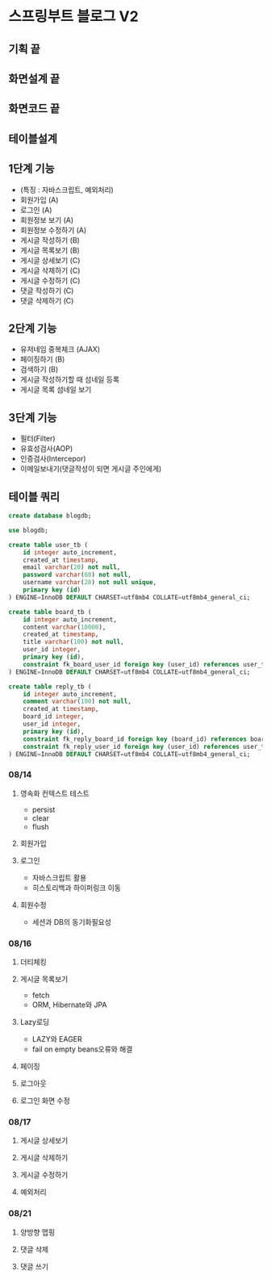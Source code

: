 # 스프링부트 블로그 V2

## 기획 끝

## 화면설계 끝

## 화면코드 끝

## 테이블설계

## 1단계 기능

- (특징 : 자바스크립트, 예외처리)
- 회원가입 (A)
- 로그인 (A)
- 회원정보 보기 (A)
- 회원정보 수정하기 (A)
- 게시글 작성하기 (B)
- 게시글 목록보기 (B)
- 게시글 상세보기 (C)
- 게시글 삭제하기 (C)
- 게시글 수정하기 (C)
- 댓글 작성하기 (C)
- 댓글 삭제하기 (C)

## 2단계 기능

- 유저네임 중복체크 (AJAX)
- 페이징하기 (B)
- 검색하기 (B)
- 게시글 작성하기할 때 섬네일 등록
- 게시글 목록 섬네일 보기

## 3단계 기능

- 필터(Filter)
- 유효성검사(AOP)
- 인증검사(Intercepor)
- 이메일보내기(댓글작성이 되면 게시글 주인에게)

## 테이블 쿼리

```sql
create database blogdb;

use blogdb;

create table user_tb (
    id integer auto_increment,
    created_at timestamp,
    email varchar(20) not null,
    password varchar(60) not null,
    username varchar(20) not null unique,
    primary key (id)
) ENGINE=InnoDB DEFAULT CHARSET=utf8mb4 COLLATE=utf8mb4_general_ci;

create table board_tb (
    id integer auto_increment,
    content varchar(10000),
    created_at timestamp,
    title varchar(100) not null,
    user_id integer,
    primary key (id),
    constraint fk_board_user_id foreign key (user_id) references user_tb (id)
) ENGINE=InnoDB DEFAULT CHARSET=utf8mb4 COLLATE=utf8mb4_general_ci;

create table reply_tb (
    id integer auto_increment,
    comment varchar(100) not null,
    created_at timestamp,
    board_id integer,
    user_id integer,
    primary key (id),
    constraint fk_reply_board_id foreign key (board_id) references board_tb (id),
    constraint fk_reply_user_id foreign key (user_id) references user_tb (id)
) ENGINE=InnoDB DEFAULT CHARSET=utf8mb4 COLLATE=utf8mb4_general_ci;

```

### 08/14

1. 영속화 컨텍스트 테스트

   - persist
   - clear
   - flush

2. 회원가입

3. 로그인

   - 자바스크립트 활용
   - 히스토리백과 하이퍼링크 이동

4. 회원수정

   - 세션과 DB의 동기화필요성

### 08/16

1. 더티체킹

2. 게시글 목록보기

   - fetch
   - ORM, Hibernate와 JPA

3. Lazy로딩

   - LAZY와 EAGER
   - fail on empty beans오류와 해결

4. 페이징

5. 로그아웃

6. 로그인 화면 수정

### 08/17

1. 게시글 상세보기

2. 게시글 삭제하기

3. 게시글 수정하기

4. 예외처리

### 08/21

1. 양방향 맵핑

2. 댓글 삭제

3. 댓글 쓰기
